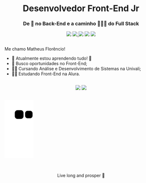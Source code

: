 
<h1 align="center">Desenvolvedor Front-End Jr </h1>
<h3 align="center">De 👀 no Back-End e a caminho 🏃‍♂️💨 do Full Stack</h3>

<div displa="flex" width="100%" align="center">
 <a href="https://github.com/1matheusflorencio" target="_blank"><img src="https://img.icons8.com/color/50/000000/github--v1.png"></a> <!-- Github -->
 <a href="https://www.linkedin.com/in/matheus-flor%C3%AAncio/" target="_blank"> <img src="https://img.icons8.com/color/50/000000/linkedin.png"> </a> <!-- LinkedIn -->
 <a href="https://twitter.com/1matheusflorenc" target="_blank"><img src="https://img.icons8.com/color/50/000000/twitter-squared.png"></a> <!-- Twitter -->
 <a href="https://www.instagram.com/1matheusflorencio/" target="_blank"><img src="https://img.icons8.com/color/50/000000/instagram-new--v1.png"></a> <!-- Instagram -->
 <a href="https://www.youtube.com/channel/UCH1VWs-9V63VyGkrcSbtXIg" target="_blank"><img src="https://img.icons8.com/color/50/000000/youtube-play.png"></a> <!-- Youtube -->
</div>

##

Me chamo Matheus Florêncio!

- 🌱 Atualmente estou aprendendo tudo! 🤣
- 🔭 Busco oportunidades no Front-End;
- 👨‍🎓 Cursando Análise e Desenvolvimento de Sistemas na Univali;
- 👨‍💻 Estudando Front-End na Alura.  

 ##
 
<div align="center">
  <img height="160em" src="https://github-readme-stats.vercel.app/api?username=1matheusflorencio&show_icons=true&theme=dark&include_all_commits=true&count_private=true"/>
  <img height="160em" src="https://github-readme-stats.vercel.app/api/top-langs/?username=1matheusflorencio&layout=compact&langs_count=7&theme=dark"/>
</div>
 
  
 ## 
 
 
 <!-- Animação dos progressos -->
 ![Snake animation](https://github.com/1matheusflorencio/1matheusflorencio/blob/output/github-contribution-grid-snake.svg)

 
 <br>
 <p width="100%" align="center">Live long and prosper 🖖</p>
